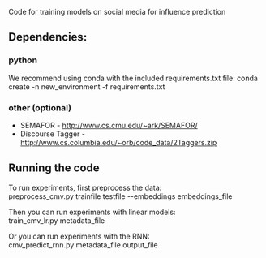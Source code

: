 Code for training models on social media for influence prediction

## Dependencies:
### python
We recommend using conda with the included requirements.txt file:
conda create -n new_environment -f requirements.txt

### other (optional)
- SEMAFOR - http://www.cs.cmu.edu/~ark/SEMAFOR/
- Discourse Tagger - http://www.cs.columbia.edu/~orb/code_data/2Taggers.zip

## Running the code
To run experiments, first preprocess the data: </br>
preprocess_cmv.py trainfile testfile --embeddings embeddings_file

Then you can run experiments with linear models: </br>
train_cmv_lr.py metadata_file

Or you can run experiments with the RNN:  </br>
cmv_predict_rnn.py metadata_file output_file
